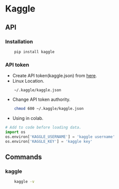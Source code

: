 Kaggle
======

API
---

### Installation
```sh
    pip install kaggle
```

### API token
- Create API token(kaggle.json) from [here](https://www.kaggle.com/grumyo99999/account?isEditing=False).
- Linux Location.
```
    ~/.kaggle/kaggle.json
```
-  Change API token authority.
```sh
    chmod 600 ~/.kaggle/kaggle.json
```
- Using in colab.
```python
# Add to code before loading data.
import os
os.environ['KAGGLE_USERNAME'] = 'kaggle username'
os.environ['KAGGLE_KEY'] = 'kaggle key'
```

Commands
--------

### kaggle
```sh
    kaggle -v
```